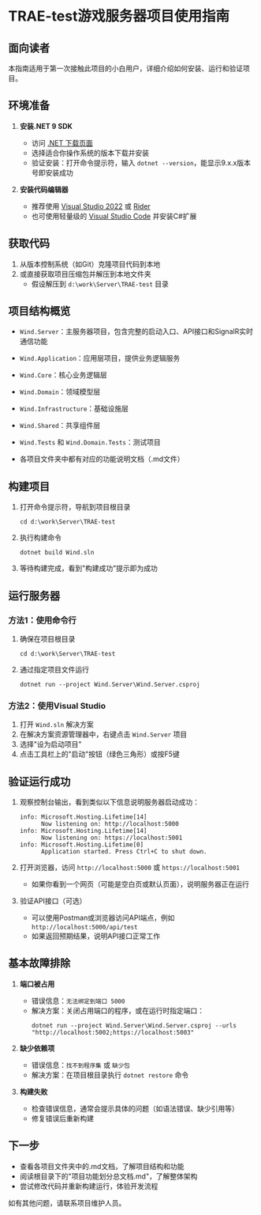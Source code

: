 # TRAE-test游戏服务器项目使用指南

## 面向读者
本指南适用于第一次接触此项目的小白用户，详细介绍如何安装、运行和验证项目。

## 环境准备
1. **安装.NET 9 SDK**
   - 访问 [.NET 下载页面](https://dotnet.microsoft.com/download/dotnet/9.0)
   - 选择适合你操作系统的版本下载并安装
   - 验证安装：打开命令提示符，输入 `dotnet --version`，能显示9.x.x版本号即安装成功

2. **安装代码编辑器**
   - 推荐使用 [Visual Studio 2022](https://visualstudio.microsoft.com/) 或 [Rider](https://www.jetbrains.com/rider/)
   - 也可使用轻量级的 [Visual Studio Code](https://code.visualstudio.com/) 并安装C#扩展

## 获取代码
1. 从版本控制系统（如Git）克隆项目代码到本地
2. 或直接获取项目压缩包并解压到本地文件夹
   - 假设解压到 `d:\work\Server\TRAE-test` 目录

## 项目结构概览
- `Wind.Server`：主服务器项目，包含完整的启动入口、API接口和SignalR实时通信功能
- `Wind.Application`：应用层项目，提供业务逻辑服务
- `Wind.Core`：核心业务逻辑层
- `Wind.Domain`：领域模型层
- `Wind.Infrastructure`：基础设施层
- `Wind.Shared`：共享组件层
- `Wind.Tests` 和 `Wind.Domain.Tests`：测试项目



- 各项目文件夹中都有对应的功能说明文档（.md文件）

## 构建项目
1. 打开命令提示符，导航到项目根目录
   ```
   cd d:\work\Server\TRAE-test
   ```
2. 执行构建命令
   ```
   dotnet build Wind.sln
   ```
3. 等待构建完成，看到"构建成功"提示即为成功

## 运行服务器
### 方法1：使用命令行
1. 确保在项目根目录
   ```
   cd d:\work\Server\TRAE-test
   ```
2. 通过指定项目文件运行
   ```
   dotnet run --project Wind.Server\Wind.Server.csproj
   ```

### 方法2：使用Visual Studio
1. 打开 `Wind.sln` 解决方案
2. 在解决方案资源管理器中，右键点击 `Wind.Server` 项目
3. 选择"设为启动项目"
4. 点击工具栏上的"启动"按钮（绿色三角形）或按F5键

## 验证运行成功
1. 观察控制台输出，看到类似以下信息说明服务器启动成功：
   ```
   info: Microsoft.Hosting.Lifetime[14]
         Now listening on: http://localhost:5000
   info: Microsoft.Hosting.Lifetime[14]
         Now listening on: https://localhost:5001
   info: Microsoft.Hosting.Lifetime[0]
         Application started. Press Ctrl+C to shut down.
   ```

2. 打开浏览器，访问 `http://localhost:5000` 或 `https://localhost:5001`
   - 如果你看到一个网页（可能是空白页或默认页面），说明服务器正在运行

3. 验证API接口（可选）
   - 可以使用Postman或浏览器访问API端点，例如 `http://localhost:5000/api/test`
   - 如果返回预期结果，说明API接口正常工作

## 基本故障排除
1. **端口被占用**
   - 错误信息：`无法绑定到端口 5000`
   - 解决方案：关闭占用端口的程序，或在运行时指定端口：
     ```
     dotnet run --project Wind.Server\Wind.Server.csproj --urls "http://localhost:5002;https://localhost:5003"
     ```

2. **缺少依赖项**
   - 错误信息：`找不到程序集` 或 `缺少包`
   - 解决方案：在项目根目录执行 `dotnet restore` 命令

3. **构建失败**
   - 检查错误信息，通常会提示具体的问题（如语法错误、缺少引用等）
   - 修复错误后重新构建

## 下一步
- 查看各项目文件夹中的.md文档，了解项目结构和功能
- 阅读根目录下的"项目功能划分总文档.md"，了解整体架构
- 尝试修改代码并重新构建运行，体验开发流程

如有其他问题，请联系项目维护人员。